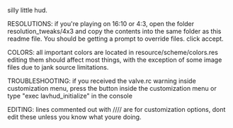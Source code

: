 silly little hud.


RESOLUTIONS:
if you're playing on 16:10 or 4:3, open the folder resolution_tweaks/4x3 and copy the contents into the same folder as this readme file.
You should be getting a prompt to override files. click accept.


COLORS:
all important colors are located in resource/scheme/colors.res
editing them should affect most things, with the exception of some image files due to jank source limitations.


TROUBLESHOOTING:
if you received the valve.rc warning inside customization menu, press the button inside the customization menu or type "exec lavhud_initialize" in the console


EDITING:
lines commented out with //// are for customization options, dont edit these unless you know what youre doing.
